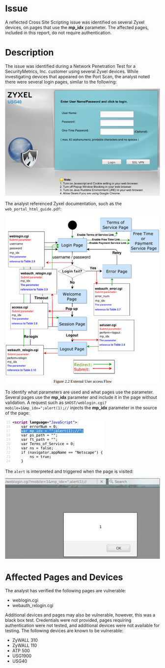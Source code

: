 # Issue

A reflected Cross Site Scripting issue was identified on several Zyxel devices, on pages that use the **mp_idx** parameter.  The affected pages, included in this report, do not require authentication.  

# Description

The issue was identified during a Network Penetration Test for a SecurityMetrics, Inc. customer using several Zyxel devices.  While investigating devices that appeared on the Port Scan, the analyst noted there were several login pages, similar to the following:

![](./login.png)

<pagebreak></pagebreak>

The analyst referenced Zyxel documentation, such as the `web_portal_html_guide.pdf`:

![](./access_flow.png)

To identify what parameters are used and what pages use the parameter.  Several pages use the **mp_idx** parameter and include it in the page without validation.  A request such as `$HOST/weblogin.cgi?mobile=1&mp_idx=";alert(1);//` injects the **mp_idx** parameter in the source of the page:

![](./source.png)

<pagebreak></pagebreak>

The `alert` is interpreted and triggered when the page is visited:

![](./alert.png)

# Affected Pages and Devices

The analyst has verified the following pages are vulnerable:

* weblogin.cgi
* webauth_relogin.cgi

Additional devices and pages may also be vulnerable, however, this was a black box test.  Credentials were not provided, pages requiring authentication were not tested, and additional devices were not available for testing.  The following devices are known to be vulnerable:

* ZyWALL 310
* ZyWALL 110
* ATP 500
* USG1900
* USG40

